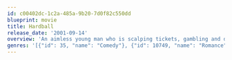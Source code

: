 ```yaml
---
id: c00402dc-1c2a-485a-9b20-7d0f82c550dd
blueprint: movie
title: Hardball
release_date: '2001-09-14'
overview: 'An aimless young man who is scalping tickets, gambling and drinking, agrees to coach a Little League team from the Cabrini Green housing project in Chicago as a condition of getting a loan from a friend.'
genres: '[{"id": 35, "name": "Comedy"}, {"id": 10749, "name": "Romance"}]'
---
```

